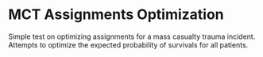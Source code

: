 # MCT Assignments Optimization
Simple test on optimizing assignments for a mass casualty trauma incident. Attempts to optimize the expected probability of survivals for all patients.